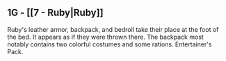 ## 1G - [[7 - Ruby|Ruby]] 

Ruby's leather armor, backpack, and bedroll take their place at the foot of the bed. It appears as if they were thrown there. The backpack most notably contains two colorful costumes and some rations. Entertainer's Pack.

  
